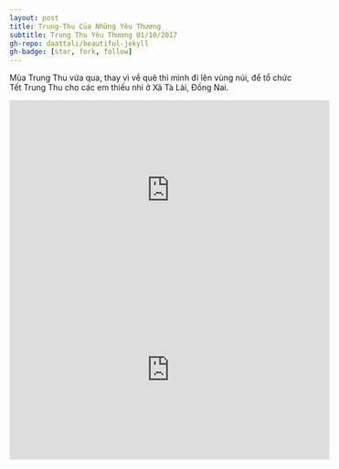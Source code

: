 ```yaml
---
layout: post
title: Trung-Thu Của Những Yêu Thương
subtitle: Trung Thu Yêu Thương 01/10/2017	
gh-repo: daattali/beautiful-jekyll
gh-badge: [star, fork, follow]
---
```


Mùa Trung Thu vừa qua, thay vì về quê thì mình đi lên vùng núi, để tổ chức Tết Trung Thu cho các em thiếu nhi ở Xã Tà Lài, Đồng Nai.

<iframe width="560" height="315" src="https://www.youtube.com/embed/f3ohNeuPqBQ" frameborder="0" gesture="media" allow="encrypted-media" allowfullscreen></iframe>
<iframe width="560" height="315" src="https://www.youtube.com/embed/wZqTXmjZe2c" frameborder="0" gesture="media" allow="encrypted-media" allowfullscreen></iframe>
